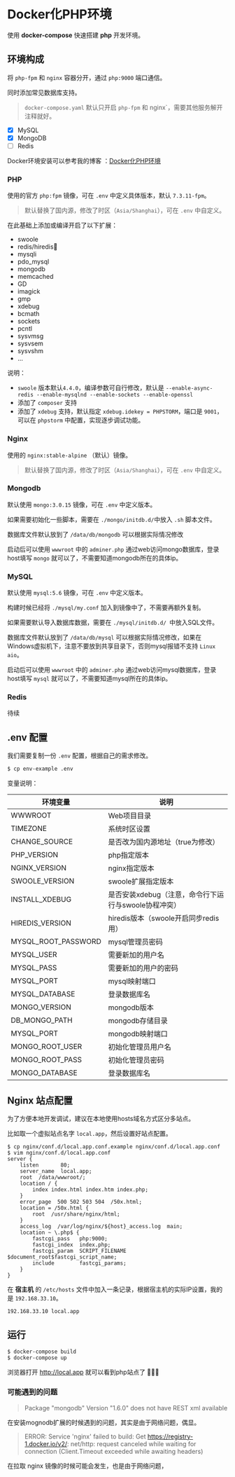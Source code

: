 #  Docker化PHP环境

使用 **docker-compose** 快速搭建 **php** 开发环境。

## 环境构成

将 `php-fpm` 和 `nginx` 容器分开，通过 `php:9000` 端口通信。

同时添加常见数据库支持。

> `docker-compose.yaml` 默认只开启 `php-fpm` 和 nginx`，需要其他服务解开注释就好。

- [x] MySQL
- [x] MongoDB
- [ ] Redis

Docker环境安装可以参考我的博客 ：[Docker化PHP环境](https://opso.coding.me/post/docker-php/)

### PHP

使用的官方 `php:fpm` 镜像，可在 `.env` 中定义具体版本，默认 `7.3.11-fpm`。

> 默认替换了国内源，修改了时区（`Asia/Shanghai`），可在 `.env` 中自定义。

在此基础上添加或编译开启了以下扩展：

- swoole
- redis/hiredis
- mysqli
- pdo_mysql
- mongodb
- memcached
- GD
- imagick
- gmp
- xdebug
- bcmath
- sockets
- pcntl
- sysvmsg
- sysvsem
- sysvshm
- ...

说明：

- `swoole` 版本默认`4.4.0`，编译参数可自行修改，默认是 `--enable-async-redis --enable-mysqlnd --enable-sockets --enable-openssl`
- 添加了 `composer` 支持
- 添加了 `xdebug` 支持，默认指定 `xdebug.idekey = PHPSTORM`，端口是 `9001`，可以在 `phpstorm` 中配置，实现逐步调试功能。

### Nginx

使用的 `nginx:stable-alpine` （默认）镜像。

> 默认替换了国内源，修改了时区（`Asia/Shanghai`），可在 `.env` 中自定义。

### Mongodb

默认使用 `mongo:3.0.15` 镜像，可在 `.env` 中定义版本。

如果需要初始化一些脚本，需要在 `./mongo/initdb.d/`中放入 `.sh` 脚本文件。

数据库文件默认放到了 `/data/db/mongodb` 可以根据实际情况修改

启动后可以使用 `wwwroot` 中的 `adminer.php` 通过web访问mongo数据库，登录host填写 `mongo` 就可以了，不需要知道mongodb所在的具体ip。

### MySQL

默认使用 `mysql:5.6` 镜像，可在 `.env` 中定义版本。

构建时候已经将 `./mysql/my.conf` 加入到镜像中了，不需要再额外复制。

如果需要默认导入数据库数据，需要在 `./mysql/initdb.d/ `中放入SQL文件。

数据库文件默认放到了 `/data/db/mysql` 可以根据实际情况修改，如果在Windows虚拟机下，注意不要放到共享目录下，否则mysql报错不支持 `Linux aio`。

启动后可以使用 `wwwroot` 中的 `adminer.php` 通过web访问mysql数据库，登录host填写 `mysql` 就可以了，不需要知道mysql所在的具体ip。

### Redis

待续

## .env 配置

我们需要复制一份 `.env` 配置，根据自己的需求修改。

```bash
$ cp env-example .env
```

变量说明：

| 环境变量            | 说明                                                 |
| ------------------- | ---------------------------------------------------- |
| WWWROOT             | Web项目目录                                          |
| TIMEZONE            | 系统时区设置                                         |
| CHANGE_SOURCE       | 是否改为国内源地址（true为修改）                     |
| PHP_VERSION         | php指定版本                                          |
| NGINX_VERSION       | nginx指定版本                                        |
| SWOOLE_VERSION      | swoole扩展指定版本                                   |
| INSTALL_XDEBUG      | 是否安装xdebug（注意，命令行下运行与swoole协程冲突） |
| HIREDIS_VERSION     | hiredis版本（swoole开启同步redis用）                 |
| MYSQL_ROOT_PASSWORD | mysql管理员密码                                      |
| MYSQL_USER          | 需要新加的用户名                                     |
| MYSQL_PASS          | 需要新加的用户的密码                                 |
| MYSQL_PORT          | mysql映射端口                                        |
| MYSQL_DATABASE      | 登录数据库名                                         |
| MONGO_VERSION       | mongodb版本                                          |
| DB_MONGO_PATH       | mongodb存储目录                                      |
| MYSQL_PORT          | mongodb映射端口                                      |
| MONGO_ROOT_USER     | 初始化管理员用户名                                   |
| MONGO_ROOT_PASS     | 初始化管理员密码                                     |
| MONGO_DATABASE      | 登录数据库名                                         |



## Nginx 站点配置

为了方便本地开发调试，建议在本地使用hosts域名方式区分多站点。

比如取一个虚拟站点名字 `local.app`，然后设置好站点配置。

```nginx
$ cp nginx/conf.d/local.app.conf.example nginx/conf.d/local.app.conf
$ vim nginx/conf.d/local.app.conf
server {
    listen       80;
    server_name  local.app;
    root  /data/wwwroot/;
    location / {
        index index.html index.htm index.php;
    }
    error_page  500 502 503 504  /50x.html;
    location = /50x.html {
        root  /usr/share/nginx/html;
    }
    access_log  /var/log/nginx/${host}_access.log  main;
    location ~ \.php$ {
        fastcgi_pass   php:9000;
        fastcgi_index  index.php;
        fastcgi_param  SCRIPT_FILENAME  $document_root$fastcgi_script_name;
        include        fastcgi_params;
    }
}
```

在 **宿主机** 的 `/etc/hosts` 文件中加入一条记录，根据宿主机的实际IP设置，我的是 `192.168.33.10`。

```bash
192.168.33.10 local.app
```

## 运行

```bash
$ docker-compose build
$ docker-compose up
```

浏览器打开 http://local.app 就可以看到php站点了 :tada::tada::tada:

### 可能遇到的问题

> Package "mongodb" Version "1.6.0" does not have REST xml available

在安装mognodb扩展的时候遇到的问题，其实是由于网络问题，偶显。

> ERROR: Service 'nginx' failed to build: Get https://registry-1.docker.io/v2/: net/http: request canceled while waiting for connection (Client.Timeout exceeded while awaiting headers)

在拉取 nginx 镜像的时候可能会发生，也是由于网络问题，